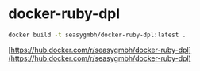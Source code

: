 # docker-ruby-dpl

```bash
docker build -t seasygmbh/docker-ruby-dpl:latest .
```

[https://hub.docker.com/r/seasygmbh/docker-ruby-dpl](https://hub.docker.com/r/seasygmbh/docker-ruby-dpl)